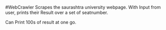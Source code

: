#WebCrawler
Scrapes the saurashtra university webpage.
With Input from user, prints their Result over a set of seatnumber.

Can Print 100s of result at one go.
